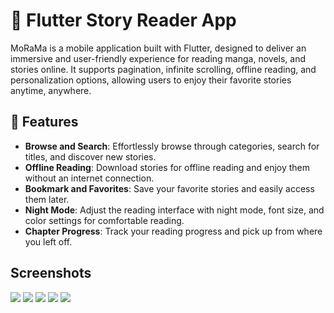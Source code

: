 # 📖 Flutter Story Reader App

MoRaMa is a mobile application built with Flutter, designed to deliver an immersive and
user-friendly experience for reading manga, novels, and stories online. It supports pagination,
infinite scrolling, offline reading, and personalization options, allowing users to enjoy their
favorite stories anytime, anywhere.

## 📲 Features

- **Browse and Search**: Effortlessly browse through categories, search for titles, and discover new
  stories.
- **Offline Reading**: Download stories for offline reading and enjoy them without an internet
  connection.
- **Bookmark and Favorites**: Save your favorite stories and easily access them later.
- **Night Mode**: Adjust the reading interface with night mode, font size, and
  color settings for comfortable reading.
- **Chapter Progress**: Track your reading progress and pick up from where you left off.

## Screenshots

<img src="https://github.com/user-attachments/assets/591ed679-b599-402f-a94b-583d9f799228">
<img src="https://github.com/user-attachments/assets/298f8e91-bbc2-4493-8bc8-05cbe193a04c">
<img src="https://github.com/user-attachments/assets/87ef5adc-4d36-438b-aa1e-ff8b0f828baa">
<img src="https://github.com/user-attachments/assets/94b11c9c-7f08-4dc1-bc4e-7da62c72ef51">
<img src="https://github.com/user-attachments/assets/9ac65cf9-064a-4faa-936f-4311cffa2aff">
